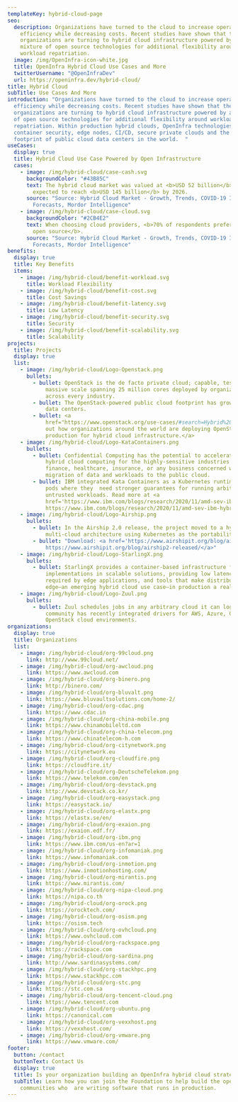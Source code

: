 ```yaml
---
templateKey: hybrid-cloud-page
seo:
  description: Organizations have turned to the cloud to increase operational
    efficiency while decreasing costs. Recent studies have shown that these same
    organizations are turning to hybrid cloud infrastructure powered by a
    mixture of open source technologies for additional flexibility around
    workload repatriation.
  image: /img/OpenInfra-icon-white.jpg
  title: OpenInfra Hybrid Cloud Use Cases and More
  twitterUsername: "@OpenInfraDev"
  url: https://openinfra.dev/hybrid-cloud/
title: Hybrid Cloud
subTitle: Use Cases And More
introduction: "Organizations have turned to the cloud to increase operational
  efficiency while decreasing costs. Recent studies have shown that these same
  organizations are turning to hybrid cloud infrastructure powered by a mixture
  of open source technologies for additional flexibility around workload
  repatriation. Within production hybrid clouds, OpenInfra technologies provide
  container security, edge nodes, CI/CD, secure private clouds and the largest
  footprint of public cloud data centers in the world.  "
useCases:
  display: true
  title: Hybrid Cloud Use Case Powered by Open Infrastructure
  cases:
    - image: /img/hybrid-cloud/case-cash.svg
      backgroundColor: "#43B85C"
      text: The hybrid cloud market was valued at <b>USD 52 billion</b> in 2020 and is
        expected to reach <b>USD 145 billion</b> by 2026.
      source: "Source: Hybrid Cloud Market - Growth, Trends, COVID-19 Impact, and
        Forecasts, Mordor Intelligence"
    - image: /img/hybrid-cloud/case-cloud.svg
      backgroundColor: "#2CB4E2"
      text: When choosing cloud providers, <b>70% of respondents prefer one based on
        open source</b>.
      source: "Source: Hybrid Cloud Market - Growth, Trends, COVID-19 Impact, and
        Forecasts, Mordor Intelligence"
benefits:
  display: true
  title: Key Benefits
  items:
    - image: /img/hybrid-cloud/benefit-workload.svg
      title: Workload Flexibility
    - image: /img/hybrid-cloud/benefit-cost.svg
      title: Cost Savings
    - image: /img/hybrid-cloud/benefit-latency.svg
      title: Low Latency
    - image: /img/hybrid-cloud/benefit-security.svg
      title: Security
    - image: /img/hybrid-cloud/benefit-scalability.svg
      title: Scalability
projects:
  title: Projects
  display: true
  list:
    - image: /img/hybrid-cloud/Logo-Openstack.png
      bullets:
        - bullet: OpenStack is the de facto private cloud; capable, tested, and proven at
            massive scale spanning 25 million cores deployed by organizations
            across every industry.
        - bullet: The OpenStack-powered public cloud footprint has grown to 175 global
            data centers.
        - bullet: <a
            href="https://www.openstack.org/use-cases/#search=Hybrid%20Cloud">Check
            out how organizations around the world are deploying OpenStack in
            production for hybrid cloud infrastructure.</a>
    - image: /img/hybrid-cloud/Logo-KataContainers.png
      bullets:
        - bullet: Confidential Computing has the potential to accelerate the adoption of
            hybrid cloud computing for the highly-sensitive industries of
            finance, healthcare, insurance, or any business concerned with the
            migration of data and workloads to the public cloud.
        - bullet: IBM integrated Kata Containers as a Kubernetes runtime class used for
            pods where they  need stronger guarantees for running arbitrary
            untrusted workloads. Read more at <a
            href='https://www.ibm.com/blogs/research/2020/11/amd-sev-ibm-hybrid-cloud/'>
            https://www.ibm.com/blogs/research/2020/11/amd-sev-ibm-hybrid-cloud/</a>
    - image: /img/hybrid-cloud/Logo-Airship.png
      bullets:
        - bullet: In the Airship 2.0 release, the project moved to a hybrid and
            multi-cloud architecture using Kubernetes as the portability layer.
        - bullet: "Download: <a href='https://www.airshipit.org/blog/airship2-released/'>
            https://www.airshipit.org/blog/airship2-released/</a>"
    - image: /img/hybrid-cloud/Logo-StarlingX.png
      bullets:
        - bullet: StarlingX provides a container-based infrastructure for edge
            implementations in scalable solutions, providing low latency
            required by edge applications, and tools that make distributed
            edge—an emerging hybrid cloud use case—in production a reality.
    - image: /img/hybrid-cloud/Logo-Zuul.png
      bullets:
        - bullet: Zuul schedules jobs in any arbitrary cloud it can login to, and the
            community has recently integrated drivers for AWS, Azure, GCE, and
            OpenStack cloud environments.
organizations:
  display: true
  title: Organizations
  list:
    - image: /img/hybrid-cloud/org-99cloud.png
      link: http://www.99cloud.net/
    - image: /img/hybrid-cloud/org-awcloud.png
      link: https://www.awcloud.com
    - image: /img/hybrid-cloud/org-binero.png
      link: http://binero.com/
    - image: /img/hybrid-cloud/org-bluvalt.png
      link: https://www.bluvaultsolutions.com/home-2/
    - image: /img/hybrid-cloud/org-cdac.png
      link: https://www.cdac.in
    - image: /img/hybrid-cloud/org-china-mobile.png
      link: https://www.chinamobileltd.com
    - image: /img/hybrid-cloud/org-china-telecom.png
      link: https://www.chinatelecom-h.com
    - image: /img/hybrid-cloud/org-citynetwork.png
      link: https://citynetwork.eu
    - image: /img/hybrid-cloud/org-cloudfire.png
      link: https://cloudfire.it/
    - image: /img/hybrid-cloud/org-DeutscheTelekom.png
      link: https://www.telekom.com/en
    - image: /img/hybrid-cloud/org-devstack.png
      link: http://www.devstack.co.kr/
    - image: /img/hybrid-cloud/org-easystack.png
      link: https://easystack.io/
    - image: /img/hybrid-cloud/org-elastx.png
      link: https://elastx.se/en/
    - image: /img/hybrid-cloud/org-exaion.png
      link: https://exaion.edf.fr/
    - image: /img/hybrid-cloud/org-ibm.png
      link: https://www.ibm.com/us-en?ar=1
    - image: /img/hybrid-cloud/org-infomaniak.png
      link: https://www.infomaniak.com
    - image: /img/hybrid-cloud/org-inmotion.png
      link: https://www.inmotionhosting.com/
    - image: /img/hybrid-cloud/org-mirantis.png
      link: https://www.mirantis.com/
    - image: /img/hybrid-cloud/org-nipa-cloud.png
      link: https://nipa.co.th
    - image: /img/hybrid-cloud/org-orock.png
      link: https://orocktech.com/
    - image: /img/hybrid-cloud/org-osism.png
      link: https://osism.tech
    - image: /img/hybrid-cloud/org-ovhcloud.png
      link: https://www.ovhcloud.com
    - image: /img/hybrid-cloud/org-rackspace.png
      link: https://rackspace.com
    - image: /img/hybrid-cloud/org-sardina.png
      link: http://www.sardinasystems.com/
    - image: /img/hybrid-cloud/org-stackhpc.png
      link: https://www.stackhpc.com
    - image: /img/hybrid-cloud/org-stc.png
      link: https://stc.com.sa
    - image: /img/hybrid-cloud/org-tencent-cloud.png
      link: https://www.tencent.com
    - image: /img/hybrid-cloud/org-ubuntu.png
      link: https://canonical.com
    - image: /img/hybrid-cloud/org-vexxhost.png
      link: https://vexxhost.com/
    - image: /img/hybrid-cloud/org-vmware.png
      link: https://www.vmware.com/
footer:
  button: /contact
  buttonText: Contact Us
  display: true
  title: Is your organization building an OpenInfra hybrid cloud strategy?
  subTitle: Learn how you can join the Foundation to help build the open source
    communities who  are writing software that runs in production.
---
```

